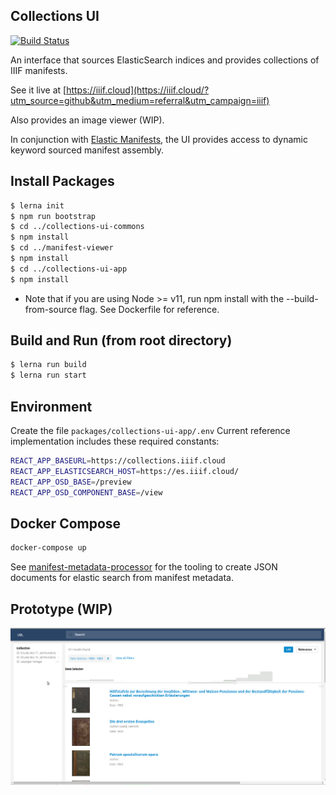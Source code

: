 ## Collections UI
[![Build Status](https://travis-ci.org/ubl-chj/collections-ui.svg?branch=master)](https://travis-ci.org/ubl-chj/collections-ui)

An interface that sources ElasticSearch indices and provides collections of IIIF manifests.

See it live at [https://iiif.cloud](https://iiif.cloud/?utm_source=github&utm_medium=referral&utm_campaign=iiif)

Also provides an image viewer (WIP).

In conjunction with [Elastic Manifests](https://github.com/ubl-chj/elastic-manifests),
the UI provides access to dynamic keyword sourced manifest assembly.

## Install Packages
```bash
$ lerna init
$ npm run bootstrap
$ cd ../collections-ui-commons
$ npm install
$ cd ../manifest-viewer
$ npm install
$ cd ../collections-ui-app
$ npm install
```
* Note that if you are using Node >= v11, run npm install with the --build-from-source flag.  See Dockerfile for reference.

## Build and Run (from root directory)

```bash
$ lerna run build
$ lerna run start
```

## Environment

Create the file `packages/collections-ui-app/.env`
Current reference implementation includes these required constants:

```bash
REACT_APP_BASEURL=https://collections.iiif.cloud
REACT_APP_ELASTICSEARCH_HOST=https://es.iiif.cloud/
REACT_APP_OSD_BASE=/preview
REACT_APP_OSD_COMPONENT_BASE=/view
``` 

## Docker Compose
```bash
docker-compose up
```

See [manifest-metadata-processor](https://github.com/ub-leipzig/manifest-metadata-processor) for
the tooling to create JSON documents for elastic search from manifest metadata.

## Prototype (WIP)
![](docs/collections-ui-v0.1.0.png?raw=true)